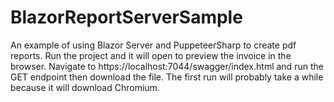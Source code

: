 # BlazorReportServerSample
An example of using Blazor Server and PuppeteerSharp to create pdf reports.
Run the project and it will open to preview the invoice in the browser. Navigate to https://localhost:7044/swagger/index.html and run the GET endpoint then download the file. The first run will probably take a while because it will download Chromium.
